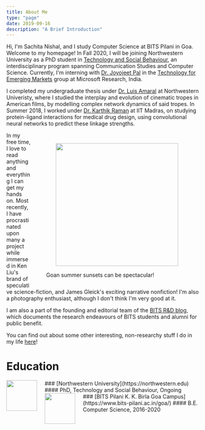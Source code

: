 ```yaml
---
title: About Me
type: "page"
date: 2019-09-16
description: "A Brief Introduction"
---
```


<!-- <figure>
 <img style="float: right; margin: 15px 15px 15px 25px;" src="../img/broadway.jpg" width="320" />
</figure> -->


Hi, I'm Sachita Nishal, and I study Computer Science at BITS Pilani in Goa. Welcome to my homepage! In Fall 2020, I will be joining Northwestern University as a PhD student in [Technology and Social Behaviour](https://tsb.northwestern.edu), an interdisciplinary program spanning Communication Studies and Computer Science. Currently, I'm interning with [Dr. Joyojeet Pal](https://www.microsoft.com/en-us/research/people/jopal/) in the [Technology for Emerging Markets](https://www.microsoft.com/en-us/research/theme/technology-for-emerging-markets/) group at Microsoft Research, India. 

I completed my undergraduate thesis under [Dr. Luis Amaral](https://amaral.northwestern.edu/people/amaral/) at Northwestern Univeristy, where I studied the interplay and evolution of cinematic tropes in American films, by modelling complex network dynamics of said tropes. In Summer 2018, I worked under [Dr. Karthik Raman](https://home.iitm.ac.in/kraman/lab/karthik/) at IIT Madras, on studying protein-ligand interactions for medical drug design, using convolutional neural networks to predict these linkage strengths. 

<figure class='with_caption' style="float: right">
 <img style="margin: 15px 15px 15px 25px;" src="../img/goan_sunset.jpg" width="320" />
 <figcaption> Goan summer sunsets can be spectacular!</figcaption>
</figure>

In my free time, I love to read anything and everything I can get my hands on. Most recently, I have procrastinated upon many a project while immersed in Ken Liu's brand of speculative science-fiction, and James Gleick's exciting narrative nonfiction! I'm also a photography enthusiast, although I don't think I'm very good at it.

I am also a part of the founding and editorial team of the [BITS R&D blog](https://bitsrnd.wordpress.com), which documents the research endeavours of BITS students and alumni for public benefit.

You can find out about some other interesting, non-researchy stuff I do in my life [here](../cool_stuff/2020-06-16-cool-stuff/)!

<!-- # Experience

 -->

# Education

<img style="float: left; margin: 0px 20px 0px 0px;" src="../img/northwestern_logo.png" width="80" />
### [Northwestern University](https://northwestern.edu)
#### PhD, Technology and Social Behaviour, Ongoing

<br>

<img style="float: left; margin: 0px 20px 0px 0px;" src="../img/bits_pilani_logo.png" width="80" />
### [BITS Pilani K. K. Birla Goa Campus](https://www.bits-pilani.ac.in/goa/)
#### B.E. Computer Science, 2016-2020






